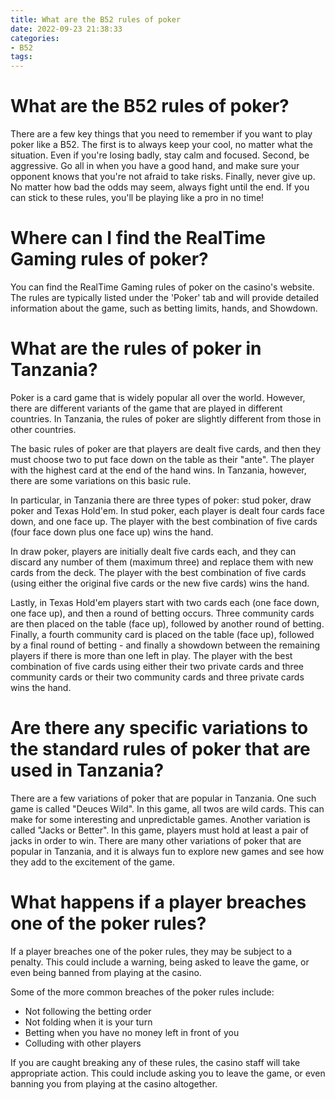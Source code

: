 ```yaml
---
title: What are the B52 rules of poker 
date: 2022-09-23 21:38:33
categories:
- B52
tags:
---
```



#  What are the B52 rules of poker? 

There are a few key things that you need to remember if you want to play poker like a B52. The first is to always keep your cool, no matter what the situation. Even if you're losing badly, stay calm and focused. Second, be aggressive. Go all in when you have a good hand, and make sure your opponent knows that you're not afraid to take risks. Finally, never give up. No matter how bad the odds may seem, always fight until the end. If you can stick to these rules, you'll be playing like a pro in no time!

#  Where can I find the RealTime Gaming rules of poker? 

You can find the RealTime Gaming rules of poker on the casino's website. The rules are typically listed under the 'Poker' tab and will provide detailed information about the game, such as betting limits, hands, and Showdown.

#  What are the rules of poker in Tanzania? 

Poker is a card game that is widely popular all over the world. However, there are different variants of the game that are played in different countries. In Tanzania, the rules of poker are slightly different from those in other countries.

The basic rules of poker are that players are dealt five cards, and then they must choose two to put face down on the table as their "ante". The player with the highest card at the end of the hand wins. In Tanzania, however, there are some variations on this basic rule. 

In particular, in Tanzania there are three types of poker: stud poker, draw poker and Texas Hold'em. In stud poker, each player is dealt four cards face down, and one face up. The player with the best combination of five cards (four face down plus one face up) wins the hand. 

In draw poker, players are initially dealt five cards each, and they can discard any number of them (maximum three) and replace them with new cards from the deck. The player with the best combination of five cards (using either the original five cards or the new five cards) wins the hand. 

Lastly, in Texas Hold'em players start with two cards each (one face down, one face up), and then a round of betting occurs. Three community cards are then placed on the table (face up), followed by another round of betting. Finally, a fourth community card is placed on the table (face up), followed by a final round of betting - and finally a showdown between the remaining players if there is more than one left in play. The player with the best combination of five cards using either their two private cards and three community cards or their two community cards and three private cards wins the hand.

#  Are there any specific variations to the standard rules of poker that are used in Tanzania? 

There are a few variations of poker that are popular in Tanzania. One such game is called "Deuces Wild". In this game, all twos are wild cards. This can make for some interesting and unpredictable games. Another variation is called "Jacks or Better". In this game, players must hold at least a pair of jacks in order to win. There are many other variations of poker that are popular in Tanzania, and it is always fun to explore new games and see how they add to the excitement of the game.

#  What happens if a player breaches one of the poker rules?

If a player breaches one of the poker rules, they may be subject to a penalty. This could include a warning, being asked to leave the game, or even being banned from playing at the casino.

Some of the more common breaches of the poker rules include:

* Not following the betting order
 * Not folding when it is your turn
 * Betting when you have no money left in front of you
 * Colluding with other players

If you are caught breaking any of these rules, the casino staff will take appropriate action. This could include asking you to leave the game, or even banning you from playing at the casino altogether.